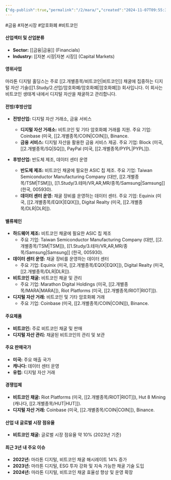 ```yaml
---
{"dg-publish":true,"permalink":"/2/mara/","created":"2024-11-07T09:55:33.219+09:00","updated":"2025-07-29T21:37:04.883+09:00"}
---
```


#금융 #자본시장 #암호화폐 #비트코인

#### 산업섹터 및 산업분류

- **Sector:** [[금융\|금융]] (Financials)
- **Industry:** [[자본 시장\|자본 시장]] (Capital Markets)

#### 영위사업

마라톤 디지털 홀딩스는 주로 [[2.개별종목/비트코인\|비트코인]] 채굴에 집중하는 디지털 자산 기술([[1.Study/2.산업/암호화폐/암호화폐\|암호화폐]]) 회사입니다. 이 회사는 비트코인 생태계 내에서 디지털 자산을 채굴하고 관리합니다.

#### 전방/후방산업

- **전방산업:** 디지털 자산 거래소, 금융 서비스
    
    - **디지털 자산 거래소:** 비트코인 및 기타 암호화폐 거래를 지원. 주요 기업: Coinbase (미국, [[2.개별종목/COIN\|COIN]]), Binance.
    - **금융 서비스:** 디지털 자산을 활용한 금융 서비스 제공. 주요 기업: Block (미국, [[2.개별종목/SQ\|SQ]]), PayPal (미국, [[2.개별종목/PYPL\|PYPL]]).
- **후방산업:** 반도체 제조, 데이터 센터 운영
    
    - **반도체 제조:** 비트코인 채굴에 필요한 ASIC 칩 제조. 주요 기업: Taiwan Semiconductor Manufacturing Company (대만, [[2.개별종목/TSM\|TSM]]), [[1.Study/3.테마/VR,AR,MR/종목/Samsung\|Samsung]] (한국, 005930).
    - **데이터 센터 운영:** 채굴 장비를 운영하는 데이터 센터. 주요 기업: Equinix (미국, [[2.개별종목/EQIX\|EQIX]]), Digital Realty (미국, [[2.개별종목/DLR\|DLR]]).

#### 밸류체인

- **하드웨어 제조:** 비트코인 채굴에 필요한 ASIC 칩 제조
    - 주요 기업: Taiwan Semiconductor Manufacturing Company (대만, [[2.개별종목/TSM\|TSM]]), [[1.Study/3.테마/VR,AR,MR/종목/Samsung\|Samsung]]  (한국, 005930).
- **데이터 센터 운영:** 채굴 장비를 운영하는 데이터 센터
    - 주요 기업: Equinix (미국, [[2.개별종목/EQIX\|EQIX]]), Digital Realty (미국, [[2.개별종목/DLR\|DLR]]).
- **비트코인 채굴:** 비트코인 채굴 및 관리
    - 주요 기업: Marathon Digital Holdings (미국, [[2.개별종목/MARA\|MARA]]), Riot Platforms (미국, [[2.개별종목/RIOT\|RIOT]]).
- **디지털 자산 거래:** 비트코인 및 기타 암호화폐 거래
    - 주요 기업: Coinbase (미국, [[2.개별종목/COIN\|COIN]]), Binance.

#### 주요제품

- **비트코인:** 주로 비트코인 채굴 및 판매
- **디지털 자산 관리:** 채굴된 비트코인의 관리 및 보관

#### 주요 판매국가

- **미국:** 주요 매출 국가
- **캐나다:** 데이터 센터 운영
- **유럽:** 디지털 자산 거래

#### 경쟁업체

- **비트코인 채굴:** Riot Platforms (미국, [[2.개별종목/RIOT\|RIOT]]), Hut 8 Mining (캐나다, [[2.개별종목/HUT\|HUT]]).
- **디지털 자산 거래:** Coinbase (미국, [[2.개별종목/COIN\|COIN]]), Binance.

#### 산업 내 글로벌 시장 점유율

- **비트코인 채굴:** 글로벌 시장 점유율 약 10% (2023년 기준)

#### 최근 3년 내 주요 이슈

- **2022년:** 마라톤 디지털, 비트코인 채굴 해시레이트 14% 증가
- **2023년:** 마라톤 디지털, ESG 투자 강화 및 지속 가능한 채굴 기술 도입
- **2024년:** 마라톤 디지털, 비트코인 채굴 효율성 향상 및 운영 확장